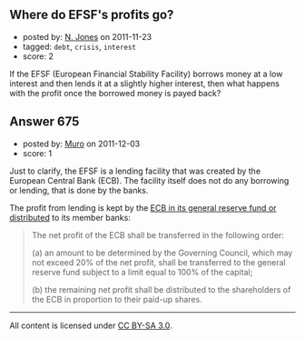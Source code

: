 ## Where do EFSF's profits go?

- posted by: [N. Jones](https://stackexchange.com/users/-1/422-n-jones) on 2011-11-23
- tagged: `debt`, `crisis`, `interest`
- score: 2

If the EFSF (European Financial Stability Facility) borrows money at a low interest and then lends it at a slightly higher interest, then what happens with the profit once the borrowed money is payed back?


## Answer 675

- posted by: [Muro](https://stackexchange.com/users/-1/165-muro) on 2011-12-03
- score: 1

<p>Just to clarify, the EFSF is a lending facility that was created by the European Central Bank (ECB).  The facility itself does not do any borrowing or lending, that is done by the banks.</p>

<p>The profit from lending is kept by the <a href="http://www.ecb.int/ecb/orga/capital/html/index.en.html" rel="nofollow">ECB in its general reserve fund or distributed</a> to its member banks:</p>

<blockquote>
  <p>The net profit of the ECB shall be transferred in the following order:</p>
  
  <p>(a)   an amount to be determined by the Governing Council, which may not
  exceed 20% of the net profit, shall be transferred to the general
  reserve fund subject to a limit equal to 100% of the capital;</p>
  
  <p>(b)   the remaining net profit shall be distributed to the shareholders
  of the ECB in proportion to their paid-up shares.</p>
</blockquote>




---

All content is licensed under [CC BY-SA 3.0](https://creativecommons.org/licenses/by-sa/3.0/).

